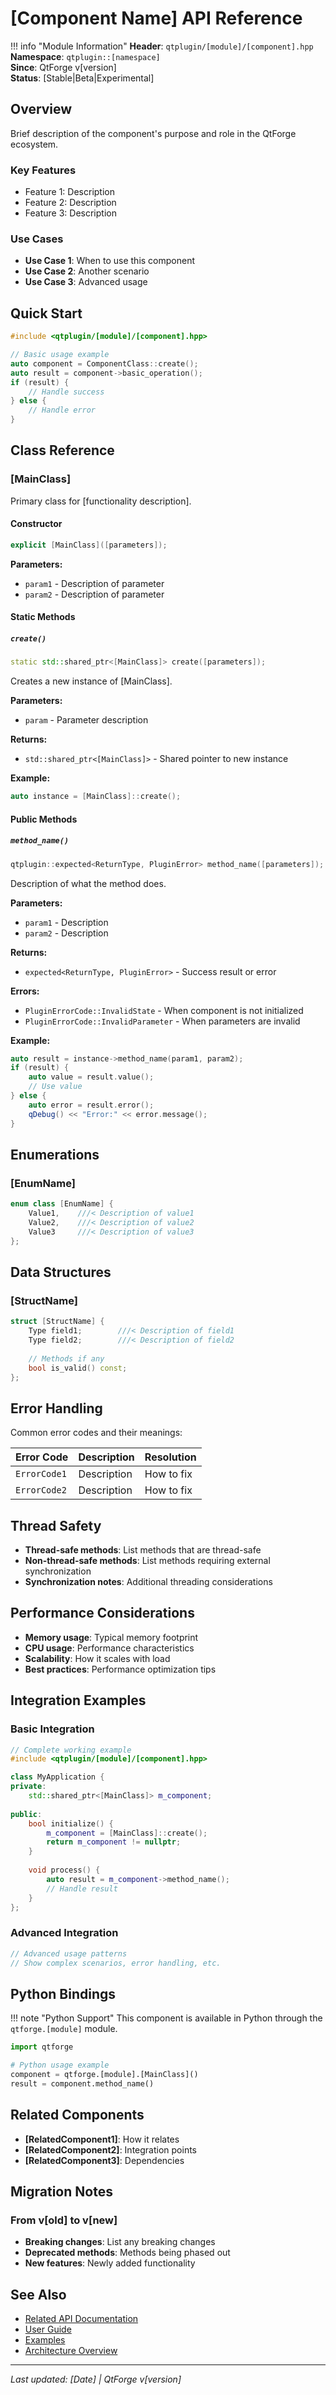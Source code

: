 # [Component Name] API Reference

!!! info "Module Information"
    **Header**: `qtplugin/[module]/[component].hpp`  
    **Namespace**: `qtplugin::[namespace]`  
    **Since**: QtForge v[version]  
    **Status**: [Stable|Beta|Experimental]

## Overview

Brief description of the component's purpose and role in the QtForge ecosystem.

### Key Features

- Feature 1: Description
- Feature 2: Description
- Feature 3: Description

### Use Cases

- **Use Case 1**: When to use this component
- **Use Case 2**: Another scenario
- **Use Case 3**: Advanced usage

## Quick Start

```cpp
#include <qtplugin/[module]/[component].hpp>

// Basic usage example
auto component = ComponentClass::create();
auto result = component->basic_operation();
if (result) {
    // Handle success
} else {
    // Handle error
}
```

## Class Reference

### [MainClass]

Primary class for [functionality description].

#### Constructor

```cpp
explicit [MainClass]([parameters]);
```

**Parameters:**
- `param1` - Description of parameter
- `param2` - Description of parameter

#### Static Methods

##### `create()`
```cpp
static std::shared_ptr<[MainClass]> create([parameters]);
```

Creates a new instance of [MainClass].

**Parameters:**
- `param` - Parameter description

**Returns:**
- `std::shared_ptr<[MainClass]>` - Shared pointer to new instance

**Example:**
```cpp
auto instance = [MainClass]::create();
```

#### Public Methods

##### `method_name()`
```cpp
qtplugin::expected<ReturnType, PluginError> method_name([parameters]);
```

Description of what the method does.

**Parameters:**
- `param1` - Description
- `param2` - Description

**Returns:**
- `expected<ReturnType, PluginError>` - Success result or error

**Errors:**
- `PluginErrorCode::InvalidState` - When component is not initialized
- `PluginErrorCode::InvalidParameter` - When parameters are invalid

**Example:**
```cpp
auto result = instance->method_name(param1, param2);
if (result) {
    auto value = result.value();
    // Use value
} else {
    auto error = result.error();
    qDebug() << "Error:" << error.message();
}
```

## Enumerations

### [EnumName]

```cpp
enum class [EnumName] {
    Value1,    ///< Description of value1
    Value2,    ///< Description of value2
    Value3     ///< Description of value3
};
```

## Data Structures

### [StructName]

```cpp
struct [StructName] {
    Type field1;        ///< Description of field1
    Type field2;        ///< Description of field2
    
    // Methods if any
    bool is_valid() const;
};
```

## Error Handling

Common error codes and their meanings:

| Error Code | Description | Resolution |
|------------|-------------|------------|
| `ErrorCode1` | Description | How to fix |
| `ErrorCode2` | Description | How to fix |

## Thread Safety

- **Thread-safe methods**: List methods that are thread-safe
- **Non-thread-safe methods**: List methods requiring external synchronization
- **Synchronization notes**: Additional threading considerations

## Performance Considerations

- **Memory usage**: Typical memory footprint
- **CPU usage**: Performance characteristics
- **Scalability**: How it scales with load
- **Best practices**: Performance optimization tips

## Integration Examples

### Basic Integration

```cpp
// Complete working example
#include <qtplugin/[module]/[component].hpp>

class MyApplication {
private:
    std::shared_ptr<[MainClass]> m_component;
    
public:
    bool initialize() {
        m_component = [MainClass]::create();
        return m_component != nullptr;
    }
    
    void process() {
        auto result = m_component->method_name();
        // Handle result
    }
};
```

### Advanced Integration

```cpp
// Advanced usage patterns
// Show complex scenarios, error handling, etc.
```

## Python Bindings

!!! note "Python Support"
    This component is available in Python through the `qtforge.[module]` module.

```python
import qtforge

# Python usage example
component = qtforge.[module].[MainClass]()
result = component.method_name()
```

## Related Components

- **[RelatedComponent1]**: How it relates
- **[RelatedComponent2]**: Integration points
- **[RelatedComponent3]**: Dependencies

## Migration Notes

### From v[old] to v[new]

- **Breaking changes**: List any breaking changes
- **Deprecated methods**: Methods being phased out
- **New features**: Newly added functionality

## See Also

- [Related API Documentation](../other/component.md)
- [User Guide](../../user-guide/topic.md)
- [Examples](../../examples/component-examples.md)
- [Architecture Overview](../../architecture/system-design.md)

---

*Last updated: [Date] | QtForge v[version]*
